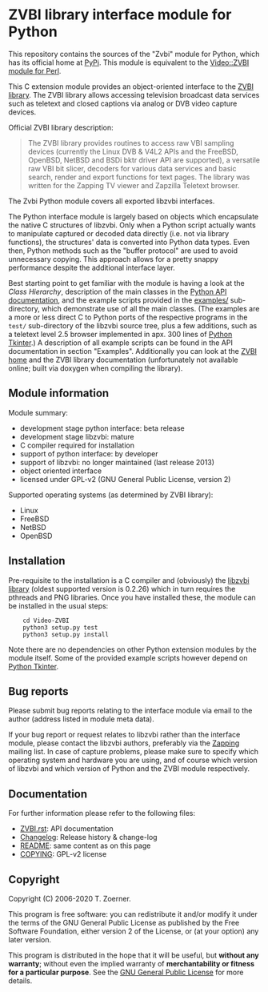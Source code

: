 # ZVBI library interface module for Python

This repository contains the sources of the "Zvbi" module for Python,
which has its official home at [PyPi](https://pypi.org/project/Zvbi/).
This module is equivalent to the
[Video::ZVBI module for Perl](https://metacpan.org/pod/Video::ZVBI).

This C extension module provides an object-oriented interface to the
[ZVBI library](http://zapping.sourceforge.net/ZVBI/index.html).
The ZVBI library allows accessing television broadcast data services such
as teletext and closed captions via analog or DVB video capture devices.

Official ZVBI library description:

> The ZVBI library provides routines to access raw VBI sampling devices
> (currently the Linux DVB &amp; V4L2 APIs and the FreeBSD, OpenBSD,
> NetBSD and BSDi bktr driver API are supported), a versatile raw VBI
> bit slicer, decoders for various data services and basic search, render
> and export functions for text pages. The library was written for the
> Zapping TV viewer and Zapzilla Teletext browser.

The Zvbi Python module covers all exported libzvbi interfaces.

The Python interface module is largely based on objects which encapsulate
the native C structures of libzvbi. Only when a Python script actually
wants to manipulate captured or decoded data directly (i.e. not via
library functions), the structures' data is converted into Python data
types. Even then, Python methods such as the "buffer protocol" are used to
avoid unnecessary copying. This approach allows for a pretty snappy
performance despite the additional interface layer.

Best starting point to get familiar with the module is having a look at
the *Class Hierarchy*, description of the main classes in the
<A HREF="Video-ZVBI/doc/ZVBI.rst">Python API documentation</A>,
and the example scripts provided in the
<A HREF="Video-ZVBI/examples/">examples/</A> sub-directory, which
demonstrate use of all the main classes.
(The examples are a more or less direct C to Python ports of the respective
programs in the `test/` sub-directory of the libzvbi source tree, plus a
few additions, such as a teletext level 2.5 browser implemented in apx.
300 lines of [Python Tkinter](https://docs.python.org/3/library/tk.html).)
A description of all example scripts can be found in the API documentation
in section "Examples". Additionally you can look at the
[ZVBI home](http://zapping.sourceforge.net/ZVBI/index.html) and the
ZVBI library documentation (unfortunately not available online; built via
doxygen when compiling the library).

## Module information

Module summary:

* development stage python interface: beta release
* development stage libzvbi: mature
* C compiler required for installation
* support of python interface: by developer
* support of libzvbi: no longer maintained (last release 2013)
* object oriented interface
* licensed under GPL-v2 (GNU General Public License, version 2)

Supported operating systems (as determined by ZVBI library):

* Linux
* FreeBSD
* NetBSD
* OpenBSD

## Installation

Pre-requisite to the installation is a C compiler and (obviously) the
[libzvbi library](http://zapping.sourceforge.net/ZVBI/index.html)
(oldest supported version is 0.2.26) which in turn requires the
pthreads and PNG libraries. Once you have installed these,
the module can be installed in the usual steps:

```console
    cd Video-ZVBI
    python3 setup.py test
    python3 setup.py install
```

Note there are no dependencies on other Python extension modules by the
module itself. Some of the provided example scripts however depend on
[Python Tkinter](https://docs.python.org/3/library/tk.html).

## Bug reports

Please submit bug reports relating to the interface module via email
to the author (address listed in module meta data).

If your bug report or request relates to libzvbi rather than the
interface module, please contact the libzvbi authors, preferably
via the [Zapping](http://zapping.sourceforge.net/) mailing list.
In case of capture problems, please make sure to specify which
operating system and hardware you are using, and of course which
version of libzvbi and which version of Python and the ZVBI module
respectively.

## Documentation

For further information please refer to the following files:

* <A HREF="Video-ZVBI/doc/ZVBI.rst">ZVBI.rst</A>: API documentation
* <A HREF="Video-ZVBI/Changelog">Changelog</A>: Release history &amp; change-log
* <A HREF="Video-ZVBI/doc/README.rst">README</A>: same content as on this page
* <A HREF="Video-ZVBI/LICENSE">COPYING</A>: GPL-v2 license

## Copyright

Copyright (C) 2006-2020 T. Zoerner.

This program is free software: you can redistribute it and/or modify
it under the terms of the GNU General Public License as published by
the Free Software Foundation, either version 2 of the License, or
(at your option) any later version.

This program is distributed in the hope that it will be useful,
but <B>without any warranty</B>; without even the implied warranty of
<B>merchantability or fitness for a particular purpose</B>.  See the
<A HREF="LICENSE">GNU General Public License</A> for more details.
